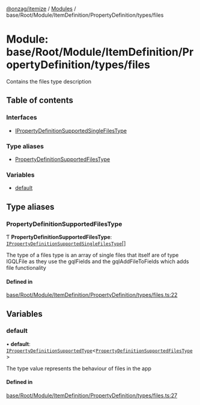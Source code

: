 [@onzag/itemize](../README.md) / [Modules](../modules.md) / base/Root/Module/ItemDefinition/PropertyDefinition/types/files

# Module: base/Root/Module/ItemDefinition/PropertyDefinition/types/files

Contains the files type description

## Table of contents

### Interfaces

- [IPropertyDefinitionSupportedSingleFilesType](../interfaces/base_Root_Module_ItemDefinition_PropertyDefinition_types_files.IPropertyDefinitionSupportedSingleFilesType.md)

### Type aliases

- [PropertyDefinitionSupportedFilesType](base_Root_Module_ItemDefinition_PropertyDefinition_types_files.md#propertydefinitionsupportedfilestype)

### Variables

- [default](base_Root_Module_ItemDefinition_PropertyDefinition_types_files.md#default)

## Type aliases

### PropertyDefinitionSupportedFilesType

Ƭ **PropertyDefinitionSupportedFilesType**: [`IPropertyDefinitionSupportedSingleFilesType`](../interfaces/base_Root_Module_ItemDefinition_PropertyDefinition_types_files.IPropertyDefinitionSupportedSingleFilesType.md)[]

The type of a files type is an array of single files that itself are of type IGQLFile as they use
the gqlFields and the gqlAddFileToFields which adds file functionality

#### Defined in

[base/Root/Module/ItemDefinition/PropertyDefinition/types/files.ts:22](https://github.com/onzag/itemize/blob/f2f29986/base/Root/Module/ItemDefinition/PropertyDefinition/types/files.ts#L22)

## Variables

### default

• **default**: [`IPropertyDefinitionSupportedType`](../interfaces/base_Root_Module_ItemDefinition_PropertyDefinition_types.IPropertyDefinitionSupportedType.md)<[`PropertyDefinitionSupportedFilesType`](base_Root_Module_ItemDefinition_PropertyDefinition_types_files.md#propertydefinitionsupportedfilestype)\>

The type value represents the behaviour of files in the app

#### Defined in

[base/Root/Module/ItemDefinition/PropertyDefinition/types/files.ts:27](https://github.com/onzag/itemize/blob/f2f29986/base/Root/Module/ItemDefinition/PropertyDefinition/types/files.ts#L27)
